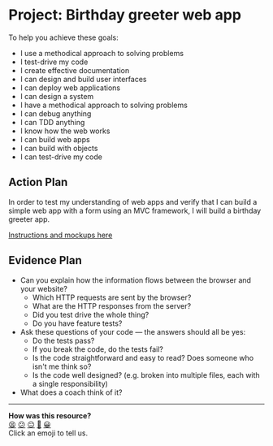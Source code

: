 # Project: Birthday greeter web app

To help you achieve these goals:
* I use a methodical approach to solving problems
* I test-drive my code
* I create effective documentation
* I can design and build user interfaces
* I can deploy web applications
* I can design a system
* I have a methodical approach to solving problems
* I can debug anything
* I can TDD anything
* I know how the web works
* I can build web apps
* I can build with objects
* I can test-drive my code

## Action Plan
In order to test my understanding of web apps and verify that I can build a simple web app with a form using an MVC framework, I will build a birthday greeter app.

[Instructions and mockups here](https://github.com/makersacademy/course/blob/master/intro_to_the_web/post_challenges/birthday_app.md)

## Evidence Plan
- Can you explain how the information flows between the browser and your website?
  - Which HTTP requests are sent by the browser?
  - What are the HTTP responses from the server?
  - Did you test drive the whole thing?
  - Do you have feature tests?
- Ask these questions of your code — the answers should all be yes:
  - Do the tests pass?
  - If you break the code, do the tests fail?
  - Is the code straightforward and easy to read? Does someone who isn't me think so?
  - Is the code well designed? (e.g. broken into multiple files, each with a single responsibility)
- What does a coach think of it?

<!-- BEGIN GENERATED SECTION DO NOT EDIT -->

---

**How was this resource?**  
[😫](https://airtable.com/shrUJ3t7KLMqVRFKR?prefill_Repository=course&prefill_File=tagging/birthday_greeter.md&prefill_Sentiment=😫) [😕](https://airtable.com/shrUJ3t7KLMqVRFKR?prefill_Repository=course&prefill_File=tagging/birthday_greeter.md&prefill_Sentiment=😕) [😐](https://airtable.com/shrUJ3t7KLMqVRFKR?prefill_Repository=course&prefill_File=tagging/birthday_greeter.md&prefill_Sentiment=😐) [🙂](https://airtable.com/shrUJ3t7KLMqVRFKR?prefill_Repository=course&prefill_File=tagging/birthday_greeter.md&prefill_Sentiment=🙂) [😀](https://airtable.com/shrUJ3t7KLMqVRFKR?prefill_Repository=course&prefill_File=tagging/birthday_greeter.md&prefill_Sentiment=😀)  
Click an emoji to tell us.

<!-- END GENERATED SECTION DO NOT EDIT -->
